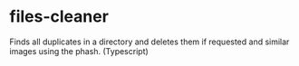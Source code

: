 # files-cleaner
Finds all duplicates in a directory and deletes them if requested and similar images using the phash. (Typescript)
